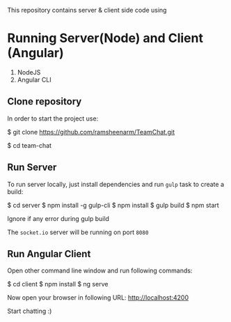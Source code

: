 
This repository contains server & client side code using 


# Running Server(Node) and Client (Angular)

1. NodeJS 
2. Angular CLI 

## Clone repository

In order to start the project use:

$ git clone https://github.com/ramsheenarm/TeamChat.git

$ cd team-chat


## Run Server

To run server locally, just install dependencies and run `gulp` task to create a build:


$ cd server
$ npm install -g gulp-cli
$ npm install
$ gulp build
$ npm start

Ignore if any error during gulp build


The `socket.io` server will be running on port `8080`

## Run Angular Client

Open other command line window and run following commands:


$ cd client
$ npm install
$ ng serve


Now open your browser in following URL: [http://localhost:4200](http://localhost:4200/)

Start chatting :)
